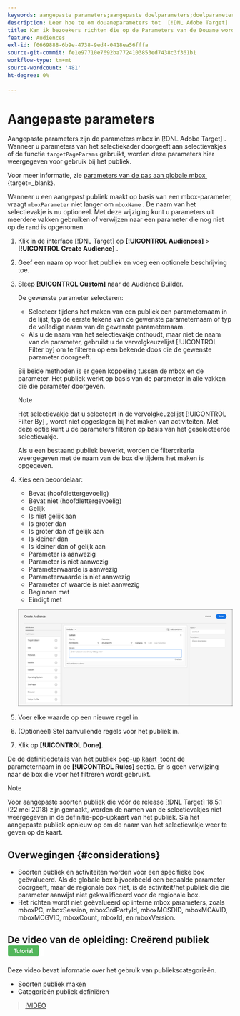 ```yaml
---
keywords: aangepaste parameters;aangepaste doelparameters;doelparameters;doelparameters;doelframes;doelframes opgeven, parameters
description: Leer hoe te om douaneparameters tot  [!DNL Adobe Target]  voor gebruik in publiek over te gaan.
title: Kan ik bezoekers richten die op de Parameters van de Douane worden gebaseerd?
feature: Audiences
exl-id: f0669888-6b9e-4738-9ed4-0418ea56fffa
source-git-commit: fe1e97710e7692ba7724103853ed7438c3f361b1
workflow-type: tm+mt
source-wordcount: '481'
ht-degree: 0%

---
```


# Aangepaste parameters

Aangepaste parameters zijn de parameters mbox in [!DNL Adobe Target] . Wanneer u parameters van het selectiekader doorgeeft aan selectievakjes of de functie `targetPageParams` gebruikt, worden deze parameters hier weergegeven voor gebruik bij het publiek.

Voor meer informatie, zie [&#x200B; parameters van de pas aan globale mbox &#x200B;](https://experienceleague.adobe.com/docs/target-dev/developer/client-side/global-mbox/pass-parameters-to-global-mbox.html?lang=nl-NL){target=_blank}.

Wanneer u een aangepast publiek maakt op basis van een mbox-parameter, vraagt `mboxParameter` niet langer om `mboxName` . De naam van het selectievakje is nu optioneel. Met deze wijziging kunt u parameters uit meerdere vakken gebruiken of verwijzen naar een parameter die nog niet op de rand is opgenomen.

1. Klik in de interface [!DNL Target] op **[!UICONTROL Audiences]** > **[!UICONTROL Create Audience]** .
1. Geef een naam op voor het publiek en voeg een optionele beschrijving toe.
1. Sleep **[!UICONTROL Custom]** naar de Audience Builder.

   De gewenste parameter selecteren:

   * Selecteer tijdens het maken van een publiek een parameternaam in de lijst, typ de eerste tekens van de gewenste parameternaam of typ de volledige naam van de gewenste parameternaam.
   * Als u de naam van het selectievakje onthoudt, maar niet de naam van de parameter, gebruikt u de vervolgkeuzelijst [!UICONTROL Filter by] om te filteren op een bekende doos die de gewenste parameter doorgeeft.

   Bij beide methoden is er geen koppeling tussen de mbox en de parameter. Het publiek werkt op basis van de parameter in alle vakken die die parameter doorgeven.

   >[!NOTE]
   >
   >Het selectievakje dat u selecteert in de vervolgkeuzelijst [!UICONTROL Filter By] , wordt niet opgeslagen bij het maken van activiteiten. Met deze optie kunt u de parameters filteren op basis van het geselecteerde selectievakje.

   Als u een bestaand publiek bewerkt, worden de filtercriteria weergegeven met de naam van de box die tijdens het maken is opgegeven.

1. Kies een beoordelaar:

   * Bevat (hoofdlettergevoelig)
   * Bevat niet (hoofdlettergevoelig)
   * Gelijk
   * Is niet gelijk aan
   * Is groter dan
   * Is groter dan of gelijk aan
   * Is kleiner dan
   * Is kleiner dan of gelijk aan
   * Parameter is aanwezig
   * Parameter is niet aanwezig
   * Parameterwaarde is aanwezig
   * Parameterwaarde is niet aanwezig
   * Parameter of waarde is niet aanwezig
   * Beginnen met
   * Eindigt met

   ![&#x200B; de parameterpubliek van de Douane &#x200B;](assets/custom.png)

1. Voer elke waarde op een nieuwe regel in.
1. (Optioneel) Stel aanvullende regels voor het publiek in.
1. Klik op **[!UICONTROL Done]**.

De de definitiedetails van het publiek [&#x200B; pop-up kaart &#x200B;](/help/main/c-target/c-audiences/audiences.md#section_11B9C4A777E14D36BA1E925021945780) toont de parameternaam in de **[!UICONTROL Rules]** sectie. Er is geen verwijzing naar de box die voor het filtreren wordt gebruikt.

>[!NOTE]
>
>Voor aangepaste soorten publiek die vóór de release [!DNL Target] 18.5.1 (22 mei 2018) zijn gemaakt, worden de namen van de selectievakjes niet weergegeven in de definitie-pop-upkaart van het publiek. Sla het aangepaste publiek opnieuw op om de naam van het selectievakje weer te geven op de kaart.

## Overwegingen {#considerations}

* Soorten publiek en activiteiten worden voor een specifieke box geëvalueerd. Als de globale box bijvoorbeeld een bepaalde parameter doorgeeft, maar de regionale box niet, is de activiteit/het publiek die die parameter aanwijst niet gekwalificeerd voor de regionale box.
* Het richten wordt niet geëvalueerd op interne mbox parameters, zoals mboxPC, mboxSession, mbox3rdPartyId, mboxMCSDID, mboxMCAVID, mboxMCGVID, mboxCount, mboxId, en mboxVersion.

## De video van de opleiding: Creërend publiek ![&#x200B; badge van het Leerprogramma &#x200B;](/help/main/assets/tutorial.png)

Deze video bevat informatie over het gebruik van publiekscategorieën.

* Soorten publiek maken
* Categorieën publiek definiëren

>[!VIDEO](https://video.tv.adobe.com/v/17392)

